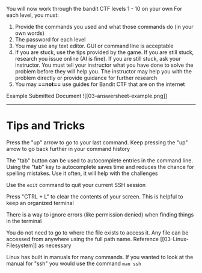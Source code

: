 You will now work through the bandit CTF levels 1 - 10 on your own
For each level, you must:
1. Provide the commands you used and what those commands do (in your own words)
2. The password for each level
3. You may use any text editor. GUI or command line is acceptable
4. If you are stuck, use the tips provided by the game. If you are still stuck, research you issue online (AI is fine). If you are still stuck, ask your instructor. You must tell your instructor what you have done to solve the problem before they will help you. The instructor may help you with the problem directly or provide guidance for further research
5. You may **==not==** use guides for Bandit CTF that are on the internet

Example Submitted Document
![[03-answersheet-example.png]]

---
# Tips and Tricks
Press the "up" arrow to go to your last command. Keep pressing the "up" arrow to go back further in your command history

The "tab" button can be used to autocomplete entries in the command line. Using the "tab" key to autocomplete saves time and reduces the chance for spelling mistakes. Use it often, it will help with the challenges

Use the ```exit``` command to quit your current SSH session

Press "CTRL + L" to clear the contents of your screen. This is helpful to keep an organized terminal

There is a way to ignore errors (like permission denied) when finding things in the terminal

You do not need to go to where the file exists to access it. Any file can be accessed from anywhere using the full path name. Reference [[03-Linux-Filesystem]] as necessary

Linux has built in manuals for many commands. If you wanted to look at the manual for "ssh" you would use the command ```man ssh```

